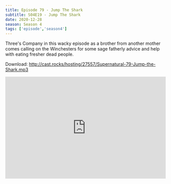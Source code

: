 ```yaml
---
title: Episode 79 - Jump The Shark
subtitle: S04E19 - Jump The Shark
date: 2020-12-28
season: Season 4
tags: ['episode','season4']
---
```


Three's Company in this wacky episode as a brother from another mother comes calling on the Winchesters for some sage fatherly advice and help with eating fresher dead people.

Download: http://cast.rocks/hosting/27557/Supernatural-79-Jump-the-Shark.mp3

<iframe src="https://cast.rocks/player/27557/Supernatural-79-Jump-the-Shark.mp3?episodeTitle=Episode%2079%20-%20Jump%20the%20Shark&podcastTitle=Couple%20of%20Idjits&episodeDate=December%2028th%2C%202020&imageURL=https%3A%2F%2Fcast.rocks%2Fhosting%2F27557%2Ffeeds%2FCAURZ.jpg" style="border: none; min-height: 265px; max-height: 320px; max-width: 558px; min-width: 270px; width: 100%; height: 100%;" scrollbars="no"></iframe>
